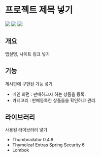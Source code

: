 # 프로젝트 제목 넣기

<p>
  <img src="https://img.shields.io/badge/SpringBoot-\?style=flat-square&logo=springboot&logoColor=black"/>
  <img src="https://img.shields.io/badge/thymeleaf-005F0F?style=flat-square&logo=thymeleaf&logoColor=black"/>
    <img src="https://img.shields.io/badge/bootstrap-7952B3?style=flat-square&logo=bootstrap&logoColor=black"/>
</p>

## 개요

앱설명, 사이트 링크 넣기

## 기능

게시판에 구현된 기능 넣기

- 메인 화면 : 판매하고자 하는 상품을 등록.
- 카테고리 : 판매등록한 상품들을 확인하고 관리.

## 라이브러리

사용된 라이브러리 넣기

- Thumbnailator 0.4.8
- Thymeleaf Extras Spring Security 6
- Lombok
